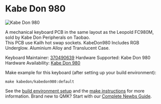 # Kabe Don 980

![Kabe Don 980](http://qungz.photo.store.qq.com/qun-qungz/V53LJWsQ407RKV3X7gmf3M0Ih23R00WB/V5bCQA1OTY5NTEwNjOx0B5fOCOlAQ!!/800?w5=2133&h5=1599&rf=viewer_421)

A mechanical keyboard PCB in the same layout as the Leopold FC980M, sold by Kabe Don Peripherals on Taobao.  
This PCB  use Kailh hot swap sockets. 
KabeDon980  Includes RGB   Underglow.
Aluminium Alloy and Translucent Case.

Keyboard Maintainer:  [370490639](https://github.com/370490639) 
Hardware Supported: Kabe Don 980  
Hardware Availability: [Kabe Don 980](https://item.taobao.com/item.htm?spm=a1z10.1-c.w4023-17458066155.8.81406bd0J97pHX&id=614156027788)

Make example for this keyboard (after setting up your build environment):

    make kabedon/kabedon980:default

See the [build environment setup](https://docs.qmk.fm/#/getting_started_build_tools) and the [make instructions](https://docs.qmk.fm/#/getting_started_make_guide) for more information. Brand new to QMK? Start with our [Complete Newbs Guide](https://docs.qmk.fm/#/newbs).
